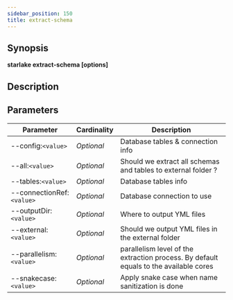 ```yaml
---
sidebar_position: 150
title: extract-schema
---
```



## Synopsis

**starlake extract-schema [options]**

## Description


## Parameters

Parameter|Cardinality|Description
---|---|---
--config:`<value>`|*Optional*|Database tables & connection info
--all:`<value>`|*Optional*|Should we extract all schemas and tables to external folder ?
--tables:`<value>`|*Optional*|Database tables info
--connectionRef:`<value>`|*Optional*|Database connection to use
--outputDir:`<value>`|*Optional*|Where to output YML files
--external:`<value>`|*Optional*|Should we output YML files in the external folder
--parallelism:`<value>`|*Optional*|parallelism level of the extraction process. By default equals to the available cores
--snakecase:`<value>`|*Optional*|Apply snake case when name sanitization is done